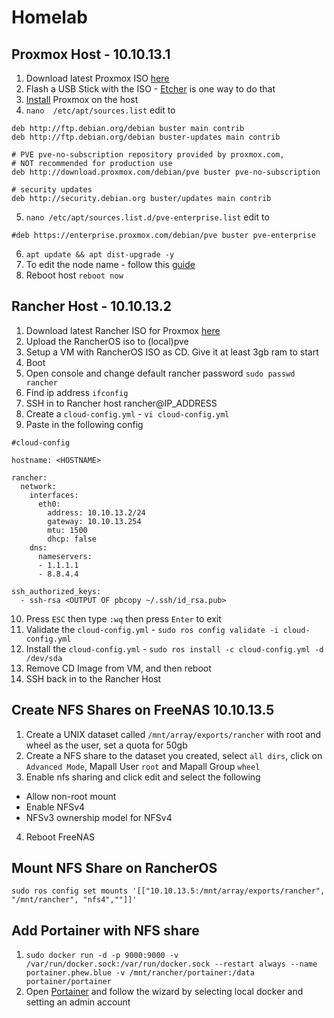 # Homelab

## Proxmox Host - 10.10.13.1

1. Download latest Proxmox ISO [here](https://www.proxmox.com/en/proxmox-ve/get-started)
2. Flash a USB Stick with the ISO - [Etcher](https://www.balena.io/etcher/) is one way to do that
3. [Install](https://pve.proxmox.com/wiki/Installation) Proxmox on the host
4. `nano  /etc/apt/sources.list` edit to 
```
deb http://ftp.debian.org/debian buster main contrib
deb http://ftp.debian.org/debian buster-updates main contrib

# PVE pve-no-subscription repository provided by proxmox.com,
# NOT recommended for production use
deb http://download.proxmox.com/debian/pve buster pve-no-subscription

# security updates
deb http://security.debian.org buster/updates main contrib
```

5. `nano /etc/apt/sources.list.d/pve-enterprise.list` edit to 
```
#deb https://enterprise.proxmox.com/debian/pve buster pve-enterprise
```
6. `apt update && apt dist-upgrade -y`
7. To edit the node name - follow this [guide](https://pve.proxmox.com/wiki/Renaming_a_PVE_node) 
8. Reboot host `reboot now`

## Rancher Host - 10.10.13.2

1. Download latest Rancher ISO for Proxmox [here](https://rancher.com/docs/os/v1.x/en/installation/workstation/boot-from-iso/)
2. Upload the RancherOS iso to (local)pve
3. Setup a VM with RancherOS ISO as CD. Give it at least 3gb ram to start
4. Boot
5. Open console and change default rancher password `sudo passwd rancher`
6. Find ip address `ifconfig`
7. SSH in to Rancher host rancher@IP_ADDRESS
8. Create a `cloud-config.yml` - `vi cloud-config.yml`
9. Paste in the following config
```
#cloud-config

hostname: <HOSTNAME>

rancher:
  network:
    interfaces:
      eth0:
        address: 10.10.13.2/24
        gateway: 10.10.13.254
        mtu: 1500
        dhcp: false
    dns:
      nameservers:
      - 1.1.1.1
      - 8.8.4.4

ssh_authorized_keys:
  - ssh-rsa <OUTPUT OF pbcopy ~/.ssh/id_rsa.pub>
```
10. Press `ESC` then type `:wq` then press `Enter` to exit 
11. Validate the `cloud-config.yml` - `sudo ros config validate -i cloud-config.yml`
12. Install the `cloud-config.yml` - `sudo ros install -c cloud-config.yml -d /dev/sda`
13. Remove CD Image from VM, and then reboot
14. SSH back in to the Rancher Host

## Create NFS Shares on FreeNAS 10.10.13.5

1. Create a UNIX dataset called `/mnt/array/exports/rancher` with root and wheel as the user, set a quota for 50gb
2. Create a NFS share to the dataset you created, select `all dirs`, click on `Advanced Mode`, Mapall User `root` and Mapall Group `wheel`
3. Enable nfs sharing and click edit and select the following
  - Allow non-root mount
  - Enable NFSv4
  - NFSv3 ownership model for NFSv4
4. Reboot FreeNAS

## Mount NFS Share on RancherOS

`sudo ros config set mounts '[["10.10.13.5:/mnt/array/exports/rancher", "/mnt/rancher", "nfs4",""]]'`

## Add Portainer with NFS share

1. `sudo docker run -d -p 9000:9000 -v /var/run/docker.sock:/var/run/docker.sock --restart always --name portainer.phew.blue -v /mnt/rancher/portainer:/data portainer/portainer`
2. Open [Portainer](http://10.10.13.2:9000) and follow the wizard by selecting local docker and setting an admin account



